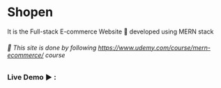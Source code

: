 # Shopen
It is the Full-stack E-commerce Website 🛒 developed using MERN stack

###### 📘 This site is done by following https://www.udemy.com/course/mern-ecommerce/ course

### Live Demo ▶️️ :

